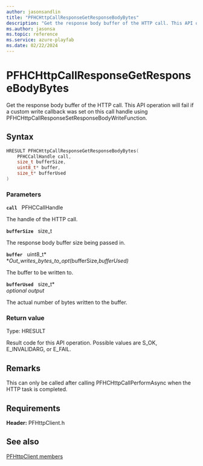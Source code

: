 ```yaml
---
author: jasonsandlin
title: "PFHCHttpCallResponseGetResponseBodyBytes"
description: "Get the response body buffer of the HTTP call. This API operation will fail if a custom write callback was set on this call handle using PFHCHttpCallResponseSetResponseBodyWriteFunction."
ms.author: jasonsa
ms.topic: reference
ms.service: azure-playfab
ms.date: 02/22/2024
---
```


# PFHCHttpCallResponseGetResponseBodyBytes  

Get the response body buffer of the HTTP call. This API operation will fail if a custom write callback was set on this call handle using PFHCHttpCallResponseSetResponseBodyWriteFunction.  

## Syntax  
  
```cpp
HRESULT PFHCHttpCallResponseGetResponseBodyBytes(  
    PFHCCallHandle call,  
    size_t bufferSize,  
    uint8_t* buffer,  
    size_t* bufferUsed  
)  
```  
  
### Parameters  
  
**`call`** &nbsp; PFHCCallHandle  
  
The handle of the HTTP call.  
  
**`bufferSize`** &nbsp; size_t  
  
The response body buffer size being passed in.  
  
**`buffer`** &nbsp; uint8_t*  
*_Out_writes_bytes_to_opt_(bufferSize,*bufferUsed)*  
  
The buffer to be written to.  
  
**`bufferUsed`** &nbsp; size_t*  
*optional output*  
  
The actual number of bytes written to the buffer.  
  
  
### Return value
Type: HRESULT
  
Result code for this API operation. Possible values are S_OK, E_INVALIDARG, or E_FAIL.
  
## Remarks  
  
This can only be called after calling PFHCHttpCallPerformAsync when the HTTP task is completed.
  
## Requirements  
  
**Header:** PFHttpClient.h
  
## See also  
[PFHttpClient members](../pfhttpclient_members.md)  

  
  
